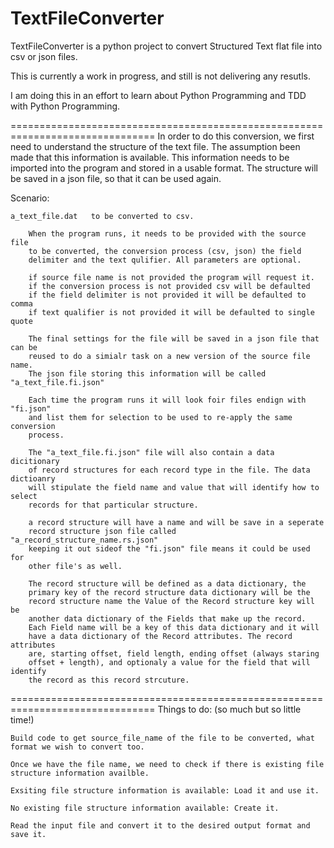 # TextFileConverter
TextFileConverter is a python project to convert Structured Text flat file 
into csv or json files. 

This is currently a work in progress, and still is not delivering any resutls.

I am doing this in an effort to learn about Python Programming and TDD with 
Python Programming. 

===============================================================================
In order to do this conversion, we first need to understand the structure of
the text file. The assumption been made that this information is available.
This information needs to be imported into the program and stored in a usable
format. The structure will be saved in a json file, so that it can be used 
again.

Scenario:

    a_text_file.dat   to be converted to csv.

        When the program runs, it needs to be provided with the source file 
        to be converted, the conversion process (csv, json) the field 
        delimiter and the text qulifier. All parameters are optional. 

        if source file name is not provided the program will request it.
        if the conversion process is not provided csv will be defaulted
        if the field delimiter is not provided it will be defaulted to comma
        if text qualifier is not provided it will be defaulted to single quote        

        The final settings for the file will be saved in a json file that can be
        reused to do a simialr task on a new version of the source file name.
        The json file storing this information will be called "a_text_file.fi.json"

        Each time the program runs it will look foir files endign with "fi.json"
        and list them for selection to be used to re-apply the same conversion
        process.
        
        The "a_text_file.fi.json" file will also contain a data dicitionary 
        of record structures for each record type in the file. The data dictioanry 
        will stipulate the field name and value that will identify how to select
        records for that particular structure.  
        
        a record structure will have a name and will be save in a seperate
        record structure json file called "a_record_structure_name.rs.json" 
        keeping it out sideof the "fi.json" file means it could be used for
        other file's as well.

        The record structure will be defined as a data dictionary, the 
        primary key of the record structure data dictionary will be the 
        record structure name the Value of the Record structure key will be 
        another data dictionary of the Fields that make up the record.
        Each Field name will be a key of this data dictionary and it will 
        have a data dictionary of the Record attributes. The record attributes
        are, starting offset, field length, ending offset (always staring 
        offset + length), and optionaly a value for the field that will identify
        the record as this record strcuture. 

===============================================================================
 Things to do:  (so much but so little time!)
    
    Build code to get source_file_name of the file to be converted, what 
    format we wish to convert too.
    
    Once we have the file name, we need to check if there is existing file 
    structure information availble.
    
    Exsiting file structure information is available: Load it and use it.
    
    No existing file structure information available: Create it.
    
    Read the input file and convert it to the desired output format and 
    save it.

